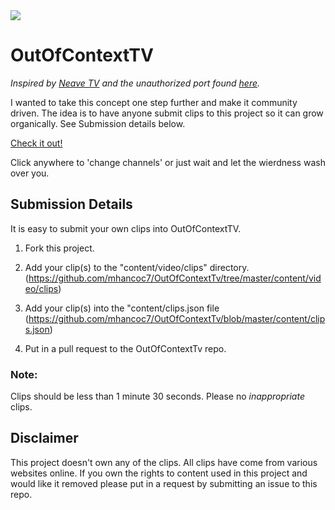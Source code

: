<img src="https://raw.githubusercontent.com/mhancoc7/OutOfContextTv/master/content/images/outofcontext.png"/>

# OutOfContextTV
<i>Inspired by [Neave TV](https://neave.tv) and the unauthorized port found [here](https://github.com/Fortyseven/ChannelSurf).</i>

I wanted to take this concept one step further and make it community driven. The idea is to have anyone submit clips to this project so it can grow organically. See Submission details below.

[Check it out!](http://outofcontext.dumbprojects.com)

Click anywhere to 'change channels' or just wait and let the wierdness wash over you.

## Submission Details
It is easy to submit your own clips into OutOfContextTV.

1. Fork this project.

2. Add your clip(s) to the "content/video/clips" directory. (https://github.com/mhancoc7/OutOfContextTv/tree/master/content/video/clips)

3. Add your clip(s) into the "content/clips.json file (https://github.com/mhancoc7/OutOfContextTv/blob/master/content/clips.json)

4. Put in a pull request to the OutOfContextTv repo.

### Note:
Clips should be less than 1 minute 30 seconds. Please no <i>inappropriate</i> clips. 

## Disclaimer

This project doesn't own any of the clips. All clips have come from various websites online. If you own the rights to content used in this project and would like it removed please put in a request by submitting an issue to this repo.
